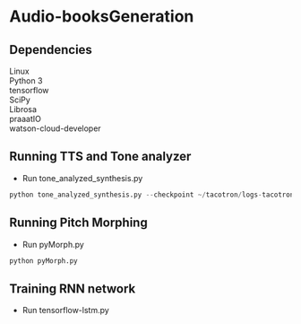 # Audio-booksGeneration
## Dependencies

Linux<br />
Python 3 <br />
tensorflow<br />
SciPy<br />
Librosa<br />
praaatIO<br />
watson-cloud-developer<br />

## Running TTS and Tone analyzer

* Run tone_analyzed_synthesis.py

```python
python tone_analyzed_synthesis.py --checkpoint ~/tacotron/logs-tacotron/model.ckpt-185000
```

## Running Pitch Morphing

* Run pyMorph.py


```python
python pyMorph.py
```

## Training RNN network

* Run tensorflow-lstm.py







